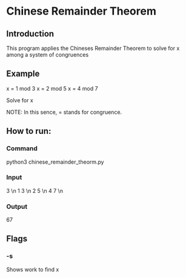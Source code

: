 #  Chinese Remainder Theorem

##  Introduction

This program applies the Chineses Remainder Theorem to solve for x among a system of congruences

##  Example

x = 1 mod 3
x = 2 mod 5
x = 4 mod 7

Solve for x

NOTE: In this sence, = stands for congruence.


##  How to run:

###  Command

python3 chinese_remainder_theorm.py

###  Input

3 \n
1 3 \n
2 5 \n
4 7 \n

###  Output
67

##  Flags

### -s

Shows work to find x